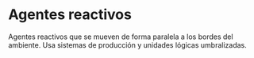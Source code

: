 # Agentes reactivos

Agentes reactivos que se mueven de forma paralela a los bordes del ambiente. Usa sistemas de producción y unidades lógicas umbralizadas.